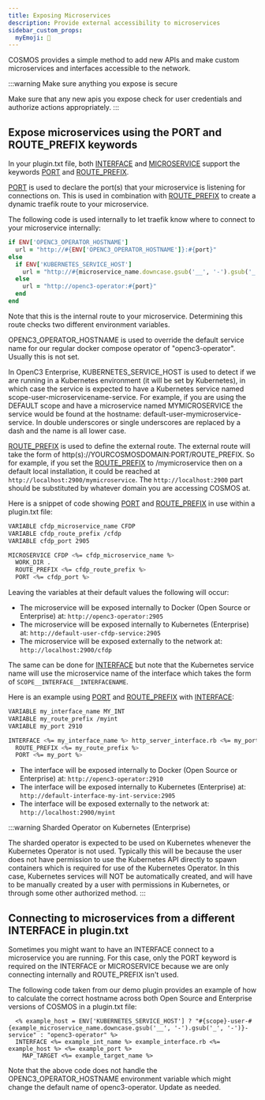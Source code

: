 ```yaml
---
title: Exposing Microservices
description: Provide external accessibility to microservices
sidebar_custom_props:
  myEmoji: 🚪
---
```


COSMOS provides a simple method to add new APIs and make custom microservices and interfaces accessible to the network.

:::warning Make sure anything you expose is secure

Make sure that any new apis you expose check for user credentials and authorize actions appropriately.
:::

## Expose microservices using the PORT and ROUTE_PREFIX keywords

In your plugin.txt file, both [INTERFACE](../configuration/plugins#interface-1) and [MICROSERVICE](../configuration/plugins#microservice-1) support the keywords [PORT](../configuration/plugins#port-1) and [ROUTE_PREFIX](../configuration/plugins#route_prefix-1).

[PORT](../configuration/plugins#port-1) is used to declare the port(s) that your microservice is listening for connections on. This is used in combination with [ROUTE_PREFIX](../configuration/plugins#route_prefix-1) to create a dynamic traefik route to your microservice.

The following code is used internally to let traefik know where to connect to your microservice internally:

```ruby
if ENV['OPENC3_OPERATOR_HOSTNAME']
  url = "http://#{ENV['OPENC3_OPERATOR_HOSTNAME']}:#{port}"
else
  if ENV['KUBERNETES_SERVICE_HOST']
    url = "http://#{microservice_name.downcase.gsub('__', '-').gsub('_', '-')}-service:#{port}"
  else
    url = "http://openc3-operator:#{port}"
  end
end
```

Note that this is the internal route to your microservice. Determining this route checks two different environment variables.

OPENC3_OPERATOR_HOSTNAME is used to override the default service name for our regular docker compose operator of "openc3-operator". Usually this is not set.

In OpenC3 Enterprise, KUBERNETES_SERVICE_HOST is used to detect if we are running in a Kubernetes environment (it will be set by Kubernetes), in which case the service is expected to have a Kubernetes service named scope-user-microservicename-service. For example, if you are using the DEFAULT scope and have a microservice named MYMICROSERVICE the service would be found at the hostname: default-user-mymicroservice-service. In double underscores or single underscores are replaced by a dash and the name is all lower case.

[ROUTE_PREFIX](../configuration/plugins#route_prefix-1) is used to define the external route. The external route will take the form of http(s)://YOURCOSMOSDOMAIN:PORT/ROUTE_PREFIX. So for example, if you set the [ROUTE_PREFIX](../configuration/plugins#route_prefix-1) to /mymicroservice then on a default local installation, it could be reached at `http://localhost:2900/mymicroservice`. The `http://localhost:2900` part should be substituted by whatever domain you are accessing COSMOS at.

Here is a snippet of code showing [PORT](../configuration/plugins#port-1) and [ROUTE_PREFIX](../configuration/plugins#route_prefix-1) in use within a plugin.txt file:

```bash
VARIABLE cfdp_microservice_name CFDP
VARIABLE cfdp_route_prefix /cfdp
VARIABLE cfdp_port 2905

MICROSERVICE CFDP <%= cfdp_microservice_name %>
  WORK_DIR .
  ROUTE_PREFIX <%= cfdp_route_prefix %>
  PORT <%= cfdp_port %>
```

Leaving the variables at their default values the following will occur:

- The microservice will be exposed internally to Docker (Open Source or Enterprise) at: `http://openc3-operator:2905`
- The microservice will be exposed internally to Kubernetes (Enterprise) at: `http://default-user-cfdp-service:2905`
- The microservice will be exposed externally to the network at: `http://localhost:2900/cfdp`

The same can be done for [INTERFACE](../configuration/plugins#interface-1) but note that the Kubernetes service name will use the microservice name of the interface which takes the form of `SCOPE__INTERFACE__INTERFACENAME`.

Here is an example using [PORT](../configuration/plugins#port) and [ROUTE_PREFIX](../configuration/plugins#route_prefix) with [INTERFACE](../configuration/plugins#interface-1):

```bash
VARIABLE my_interface_name MY_INT
VARIABLE my_route_prefix /myint
VARIABLE my_port 2910

INTERFACE <%= my_interface_name %> http_server_interface.rb <%= my_port %>
  ROUTE_PREFIX <%= my_route_prefix %>
  PORT <%= my_port %>
```

- The interface will be exposed internally to Docker (Open Source or Enterprise) at: `http://openc3-operator:2910`
- The interface will be exposed internally to Kubernetes (Enterprise) at: `http://default-interface-my-int-service:2905`
- The interface will be exposed externally to the network at: `http://localhost:2900/myint`

:::warning Sharded Operator on Kubernetes (Enterprise)

The sharded operator is expected to be used on Kubernetes whenever the Kubernetes Operator is not used. Typically this will be because the user does not have permission to use the Kubernetes API directly to spawn containers which is required for use of the Kubernetes Operator. In this case, Kubernetes services will NOT be automatically created, and will have to be manually created by a user with permissions in Kubernetes, or through some other authorized method.
:::

## Connecting to microservices from a different INTERFACE in plugin.txt

Sometimes you might want to have an INTERFACE connect to a microservice you are running. For this case, only the PORT keyword is required on the INTERFACE or MICROSERVICE because we are only connecting internally and ROUTE_PREFIX isn't used.

The following code taken from our demo plugin provides an example of how to calculate the correct hostname across both Open Source and Enterprise versions of COSMOS in a plugin.txt file:

```
  <% example_host = ENV['KUBERNETES_SERVICE_HOST'] ? "#{scope}-user-#{example_microservice_name.downcase.gsub('__', '-').gsub('_', '-')}-service" : "openc3-operator" %>
  INTERFACE <%= example_int_name %> example_interface.rb <%= example_host %> <%= example_port %>
    MAP_TARGET <%= example_target_name %>
```

Note that the above code does not handle the OPENC3_OPERATOR_HOSTNAME environment variable which might change the default name of openc3-operator. Update as needed.
